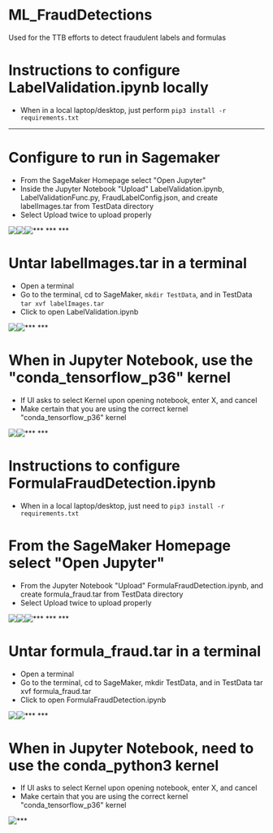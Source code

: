 # ML_FraudDetections
Used for the TTB efforts to detect fraudulent labels and formulas

# Instructions to configure LabelValidation.ipynb locally
- When in a local laptop/desktop, just perform `pip3 install -r requirements.txt`

***
# Configure to run in Sagemaker
- From the SageMaker Homepage select "Open Jupyter"
- Inside the Jupyter Notebook "Upload" LabelValidation.ipynb, LabelValidationFunc.py, FraudLabelConfig.json, and create labelImages.tar from TestData directory
- Select Upload twice to upload properly

<img style="float: left;" src="TTB/images/SageMaker_Homepage.png"/>
***
<img style="float: left;" src="TTB/images/Upload_Image.png"/>
***
<img style="float: left;" src="TTB/images/Push_Load_Button_Twice.png"/>
***

# Untar labelImages.tar in a terminal
- Open a terminal
- Go to the terminal, cd to SageMaker, `mkdir TestData`, and in TestData `tar xvf labelImages.tar`
- Click to open LabelValidation.ipynb

<img style="float: left;" src="TTB/images/Get_To_Terminal.png"/>
***
<img style="float: left;" src="TTB/images/Terminal_SageMaker.png"/>
***

# When in  Jupyter Notebook, use the "conda_tensorflow_p36" kernel
- If UI asks to select Kernel upon opening notebook, enter X, and cancel
- Make certain that you are using the correct kernel "conda_tensorflow_p36" kernel

<img style="float: left;" src="TTB/images/Change_Kernel.png"/>
***
<img style="float: left;" src="TTB/images/Tensorflow_Kernel_Version.png"/>
***

# Instructions to configure FormulaFraudDetection.ipynb
- When in a local laptop/desktop, just need to `pip3 install -r requirements.txt`

# From the SageMaker Homepage select "Open Jupyter"
- From the Jupyter Notebook "Upload" FormulaFraudDetection.ipynb, and create formula_fraud.tar from TestData directory
- Select Upload twice to upload properly

<img style="float: left;" src="TTB/images/SageMaker_Homepage.png"/>
***
<img style="float: left;" src="TTB/images/Upload_Image.png"/>
***
<img style="float: left;" src="TTB/images/Push_Load_Button_Twice.png"/>
***

# Untar formula_fraud.tar in a terminal
- Open a terminal
- Go to the terminal, cd to SageMaker, mkdir TestData, and in TestData tar xvf formula_fraud.tar
- Click to open FormulaFraudDetection.ipynb

<img style="float: left;" src="TTB/images/Get_To_Terminal.png"/>
***
<img style="float: left;" src="TTB/images/Terminal_SageMaker.png"/>
***

# When in  Jupyter Notebook, need to use the conda_python3 kernel
- If UI asks to select Kernel upon opening notebook, enter X, and cancel
- Make certain that you are using the correct kernel "conda_tensorflow_p36" kernel

<img style="float: left;" src="TTB/images/Change_Kernel.png"/>
***